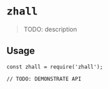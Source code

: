# `zhall`

> TODO: description

## Usage

```
const zhall = require('zhall');

// TODO: DEMONSTRATE API
```
